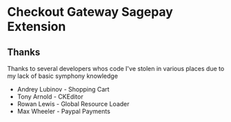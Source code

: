 # Checkout Gateway Sagepay Extension

## Thanks

Thanks to several developers whos code I've stolen in various places due to my
lack of basic symphony knowledge

* Andrey Lubinov - Shopping Cart
* Tony Arnold - CKEditor
* Rowan Lewis - Global Resource Loader
* Max Wheeler - Paypal Payments
